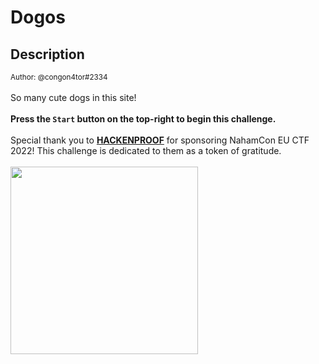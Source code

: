 # Dogos

## Description

<small>Author: @congon4tor#2334</small><br><br>So many cute dogs in this site! <br><br> <b>Press the <code>Start</code> button on the top-right to begin this challenge.</b> <br><br> Special thank you to <b><a href="https://hackenproof.com/">HACKENPROOF</a></b> for sponsoring NahamCon EU CTF 2022! This challenge is dedicated to them as a token of gratitude. <br><br> <a href="https://hackenproof.com/"><img width="300px" src="https://johnhammond.org/static/misc/hackenproof.png"></a>


